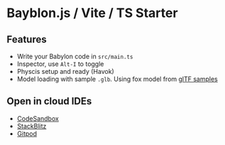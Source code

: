 # Bayblon.js / Vite / TS Starter

## Features

- Write your Babylon code in `src/main.ts`
- Inspector, use `Alt-I` to toggle
- Physcis setup and ready (Havok)
- Model loading with sample `.glb`. Using fox model from [glTF samples](https://github.com/KhronosGroup/glTF-Sample-Models/tree/main/2.0/Fox)

## Open in cloud IDEs

- [CodeSandbox](https://codesandbox.io/p/github/pjoe/bjs-starter/main?file=%2Fsrc%2Fmain.ts%3A18%2C1)
- [StackBlitz](https://stackblitz.com/~/github.com/pjoe/bjs-starter?file=src/main.ts:L18)
- [Gitpod](https://gitpod.io/#https://github.com/pjoe/bjs-starter)